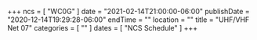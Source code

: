 +++
ncs = [ "WC0G" ]
date = "2021-02-14T21:00:00-06:00"
publishDate = "2020-12-14T19:29:28-06:00"
endTime = ""
location = ""
title = "UHF/VHF Net 07"
categories = [ "" ]
dates = [ "NCS Schedule" ]
+++
